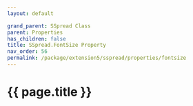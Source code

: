 ```yaml
---
layout: default

grand_parent: SSpread Class
parent: Properties
has_children: false
title: SSpread.FontSize Property
nav_order: 56
permalink: /package/extension5/sspread/properties/fontsize
---
```

# {{ page.title }}
